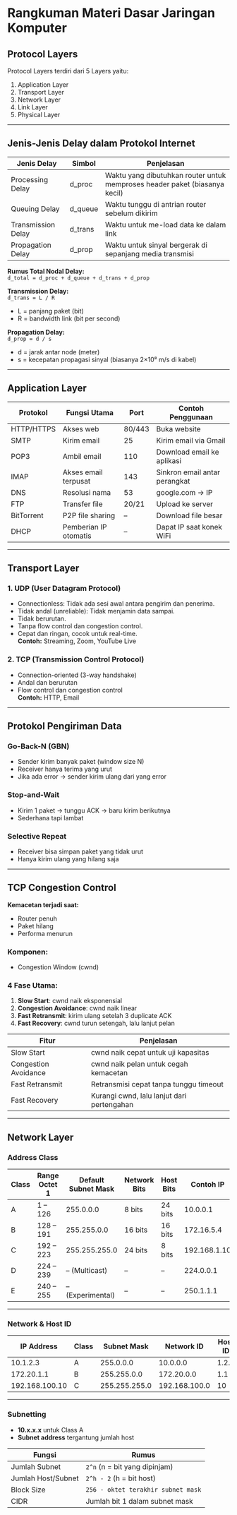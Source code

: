 # Rangkuman Materi Dasar Jaringan Komputer

## Protocol Layers
Protocol Layers terdiri dari 5 Layers yaitu:
1. Application Layer  
2. Transport Layer  
3. Network Layer  
4. Link Layer  
5. Physical Layer  

---

## Jenis-Jenis Delay dalam Protokol Internet

| Jenis Delay         | Simbol    | Penjelasan                                                                    |
|---------------------|-----------|--------------------------------------------------------------------------------|
| Processing Delay    | d_proc    | Waktu yang dibutuhkan router untuk memproses header paket (biasanya kecil)   |
| Queuing Delay       | d_queue   | Waktu tunggu di antrian router sebelum dikirim                                |
| Transmission Delay  | d_trans   | Waktu untuk me-load data ke dalam link                                        |
| Propagation Delay   | d_prop    | Waktu untuk sinyal bergerak di sepanjang media transmisi                      |

**Rumus Total Nodal Delay:**  
`d_total = d_proc + d_queue + d_trans + d_prop`  

**Transmission Delay:**  
`d_trans = L / R`  
- L = panjang paket (bit)  
- R = bandwidth link (bit per second)  

**Propagation Delay:**  
`d_prop = d / s`  
- d = jarak antar node (meter)  
- s = kecepatan propagasi sinyal (biasanya 2×10⁸ m/s di kabel)

---

## Application Layer

| Protokol     | Fungsi Utama           | Port     | Contoh Penggunaan                  |
|--------------|------------------------|----------|------------------------------------|
| HTTP/HTTPS   | Akses web              | 80/443   | Buka website                       |
| SMTP         | Kirim email            | 25       | Kirim email via Gmail              |
| POP3         | Ambil email            | 110      | Download email ke aplikasi         |
| IMAP         | Akses email terpusat   | 143      | Sinkron email antar perangkat      |
| DNS          | Resolusi nama          | 53       | google.com → IP                    |
| FTP          | Transfer file          | 20/21    | Upload ke server                   |
| BitTorrent   | P2P file sharing       | –        | Download file besar                |
| DHCP         | Pemberian IP otomatis  | –        | Dapat IP saat konek WiFi           |

---

## Transport Layer

### 1. UDP (User Datagram Protocol)
- Connectionless: Tidak ada sesi awal antara pengirim dan penerima.  
- Tidak andal (unreliable): Tidak menjamin data sampai.  
- Tidak berurutan.  
- Tanpa flow control dan congestion control.  
- Cepat dan ringan, cocok untuk real-time.  
**Contoh:** Streaming, Zoom, YouTube Live  

### 2. TCP (Transmission Control Protocol)
- Connection-oriented (3-way handshake)  
- Andal dan berurutan  
- Flow control dan congestion control  
**Contoh:** HTTP, Email  

---

## Protokol Pengiriman Data

### Go-Back-N (GBN)
- Sender kirim banyak paket (window size N)  
- Receiver hanya terima yang urut  
- Jika ada error → sender kirim ulang dari yang error  

### Stop-and-Wait
- Kirim 1 paket → tunggu ACK → baru kirim berikutnya  
- Sederhana tapi lambat  

### Selective Repeat
- Receiver bisa simpan paket yang tidak urut  
- Hanya kirim ulang yang hilang saja  

---

## TCP Congestion Control

**Kemacetan terjadi saat:**  
- Router penuh  
- Paket hilang  
- Performa menurun  

### Komponen:
- Congestion Window (cwnd)

### 4 Fase Utama:
1. **Slow Start**: cwnd naik eksponensial  
2. **Congestion Avoidance**: cwnd naik linear  
3. **Fast Retransmit**: kirim ulang setelah 3 duplicate ACK  
4. **Fast Recovery**: cwnd turun setengah, lalu lanjut pelan

| Fitur               | Penjelasan                                      |
|---------------------|--------------------------------------------------|
| Slow Start          | cwnd naik cepat untuk uji kapasitas             |
| Congestion Avoidance| cwnd naik pelan untuk cegah kemacetan           |
| Fast Retransmit     | Retransmisi cepat tanpa tunggu timeout          |
| Fast Recovery       | Kurangi cwnd, lalu lanjut dari pertengahan      |

---

## Network Layer

### Address Class

| Class | Range Octet 1 | Default Subnet Mask | Network Bits | Host Bits | Contoh IP     |
|-------|----------------|----------------------|---------------|------------|---------------|
| A     | 1 – 126        | 255.0.0.0            | 8 bits        | 24 bits     | 10.0.0.1      |
| B     | 128 – 191      | 255.255.0.0          | 16 bits       | 16 bits     | 172.16.5.4    |
| C     | 192 – 223      | 255.255.255.0        | 24 bits       | 8 bits      | 192.168.1.10  |
| D     | 224 – 239      | – (Multicast)        | –             | –          | 224.0.0.1     |
| E     | 240 – 255      | – (Experimental)     | –             | –          | 250.1.1.1     |

---

### Network & Host ID

| IP Address         | Class | Subnet Mask       | Network ID         | Host ID       |
|--------------------|--------|-------------------|---------------------|----------------|
| 10.1.2.3           | A      | 255.0.0.0         | 10.0.0.0            | 1.2.3          |
| 172.20.1.1         | B      | 255.255.0.0       | 172.20.0.0          | 1.1            |
| 192.168.100.10     | C      | 255.255.255.0     | 192.168.100.0       | 10             |

---

### Subnetting

- **10.x.x.x** untuk Class A  
- **Subnet address** tergantung jumlah host

| Fungsi                 | Rumus                             |
|------------------------|-----------------------------------|
| Jumlah Subnet          | `2^n` (n = bit yang dipinjam)     |
| Jumlah Host/Subnet     | `2^h - 2` (h = bit host)          |
| Block Size             | `256 - oktet terakhir subnet mask`|
| CIDR                   | Jumlah bit 1 dalam subnet mask    |

